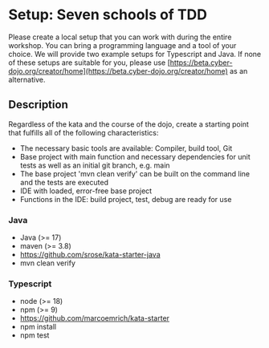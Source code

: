 # Setup: Seven schools of TDD

Please create a local setup that you can work with during the entire workshop.
You can bring a programming language and a tool of your choice.
We will provide two example setups for Typescript and Java.
If none of these setups are suitable for you, please use [https://beta.cyber-dojo.org/creator/home](https://beta.cyber-dojo.org/creator/home) as an alternative.

## Description
Regardless of the kata and the course of the dojo, create a starting point that fulfills all of the following characteristics:
- The necessary basic tools are available: Compiler, build tool, Git
- Base project with main function and necessary dependencies for unit tests as well as an initial git branch, e.g. main
- The base project 'mvn clean verify' can be built on the command line and the tests are executed
- IDE with loaded, error-free base project
- Functions in the IDE: build project, test, debug are ready for use

### Java
* Java (>= 17)
* maven (>= 3.8)
* https://github.com/srose/kata-starter-java
* mvn clean verify

### Typescript
* node (>= 18)
* npm (>= 9)
* https://github.com/marcoemrich/kata-starter
* npm install
* npm test